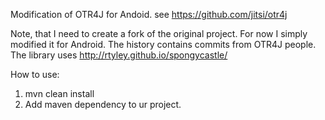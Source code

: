 Modification of OTR4J for Andoid.
see https://github.com/jitsi/otr4j

Note, that I need to create a fork of the original project. For now I simply modified it for Android. The history contains commits from OTR4J people. 
The library uses http://rtyley.github.io/spongycastle/

How to use:
1. mvn clean install
2. Add maven dependency to ur project.
